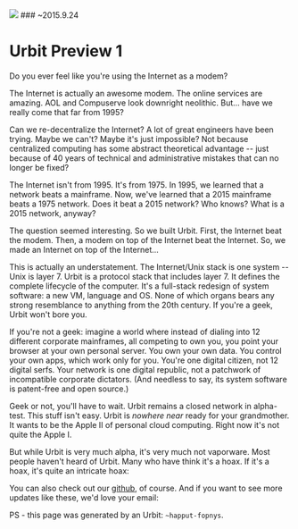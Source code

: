 <link rel="stylesheet" type="text/css" href="/home/pub/preview/src/main.css" />

<img src="https://storage.googleapis.com/urbit-extra/logo/logo-white-100x100.png" class='logo' />
### ~2015.9.24
<h1 class="leader">Urbit Preview 1</h1>

<p class='leader'>Do you ever feel like you're using the Internet as a modem?</p>

The Internet is actually an awesome modem.  The online services are amazing.  AOL and Compuserve look downright neolithic.  But... have we really come that far from 1995?

Can we re-decentralize the Internet?  A lot of great engineers have been trying.  Maybe we can't?  Maybe it's just impossible?   Not because centralized computing has some abstract theoretical advantage -- just because of 40 years of technical and administrative mistakes that can no longer be fixed?

The Internet isn't from 1995.  It's from 1975.  In 1995, we learned that a network beats a mainframe.  Now, we've learned that a 2015 mainframe beats a 1975 network.  Does it beat a 2015 network?   Who knows?  What is a 2015 network, anyway?

The question seemed interesting.  So we built Urbit.   First, the Internet beat the modem.  Then, a modem on top of the Internet beat the Internet.  So, we made an Internet on top of the Internet...

This is actually an understatement.  The Internet/Unix stack is one system -- Unix is layer 7.  Urbit is a protocol stack that includes layer 7.  It defines the complete lifecycle of the computer.  It's a full-stack redesign of system software: a new VM, language and OS.  None of which organs bears any strong resemblance to anything from the 20th century.  If you're a geek, Urbit won't bore you.

If you're not a geek: imagine a world where instead of dialing into 12 different corporate mainframes, all competing to own you, you point your browser at your own personal server.  You own your own data. You control your own apps, which work only for you. You're one digital citizen, not 12 digital serfs.  Your network is one digital republic, not a patchwork of incompatible corporate dictators.  (And needless to say, its system software is patent-free and open source.)

Geek or not, you'll have to wait.  Urbit remains a closed network in alpha-test.  This stuff isn't easy.  Urbit is *nowhere near* ready for your grandmother.  It wants to be the Apple II of personal cloud computing.  Right now it's not quite the Apple I.

But while Urbit is very much alpha, it's very much not vaporware.  Most people haven't heard of Urbit.  Many who have think it's a hoax.  If it's a hoax, it's quite an intricate hoax:

<list dataPath="/pub/preview/materials"></list>

You can also check out our [github](https://github.com/urbit/urbit), of course.  And if you want to see more updates like these, we'd love your email:

<email sendTo="/submit"></email>

PS - this page was generated by an Urbit: `~happut-fopnys`.